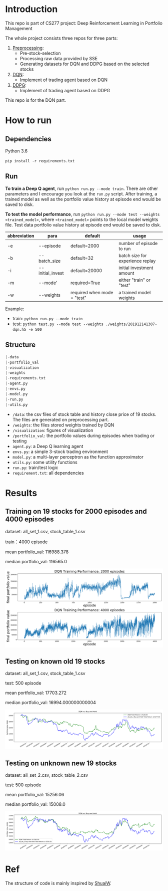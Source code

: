 # Introduction

This repo is part of CS277 project: Deep Reinforcement Learning in Portfolio Management

The whole project consists three repos for three parts:
1. [Preprocessing](https://github.com/WJie12/autotrading_preprocessing):
    * Pre-stock-selection
    * Processing raw data provided by SSE
    * Generating datasets for DQN and DDPG based on the selected stocks
2. [DQN](https://github.com/WJie12/autotrading_DQN):
    * Implement of trading agent based on DQN
3. [DDPG](https://github.com/morningsky/CS277-Project-DRL-in-Portfolio-Management):
    * Implement of trading agent based on DDPG

This repo is for the DQN part.

# How to run

## Dependencies

Python 3.6

`pip install -r requirements.txt`

## Run

**To train a Deep Q agent**, run `python run.py --mode train`. There are other parameters and I encourage you look at the `run.py` script. After training, a trained model as well as the portfolio value history at episode end would be saved to disk.

**To test the model performance**, run `python run.py --mode test --weights <trained_model>`, where `<trained_model>` points to the local model weights file. Test data portfolio value history at episode end would be saved to disk.

abbreviation|para|default|usage
---|---|---|---
-e | --episode| default=2000 |number of episode to run
-b |--batch_size| default=32 |batch size for experience replay
-i |--initial_invest |default=20000 | initial investment amount
-m |--mode'| required=True |either "train" or "test"
-w |--weights| required when mode = "test" | a trained model weights

Example:
* train: `python run.py --mode train`
* test: `python test.py --mode test --weights ./weights/201912141307-dqn.h5 -e 500`

## Structure
```python
|-data
|-portfolio_val
|-visualization
|-weights
|-requirements.txt
|-agent.py
|-envs.py
|-model.py
|-run.py
|-utils.py
```
* `/data`: the csv files of stock table and history close price of 19 stocks. The files are generated on preprocessing part.
* `/weights`: the files stored weights trained by DQN
* `/visualization`: figures of visualization
* `/portfolio_val`: the portfolio values during episodes when trading or testing
* `agent.py`: a Deep Q learning agent
* `envs.py`: a simple 3-stock trading environment
* `model.py`: a multi-layer perceptron as the function approximator
* `utils.py`: some utility functions
* `run.py`: train/test logic
* `requirement.txt`: all dependencies


# Results

## Training on 19 stocks for 2000 episodes and 4000 episodes

dataset: all_set_1.csv, stock_table_1.csv

train：4000 episode

mean portfolio_val: 116988.378

median portfolio_val: 116565.0

![old_pic](visualization/traing4000_2000.png)

## Testing on known old 19 stocks

dataset: all_set_1.csv, stock_table_1.csv

test: 500 episode

mean portfolio_val: 17703.272

median portfolio_val: 16994.000000000004

![old_pic](visualization/old.png)

## Testing on unknown new 19 stocks

dataset: all_set_2.csv, stock_table_2.csv

test: 500 episode

mean portfolio_val: 15256.06

median portfolio_val: 15008.0

![new_pic](visualization/new.png)

# Ref

The structure of code is mainly inspired by [ShuaiW](https://github.com/ShuaiW/teach-machine-to-trade).
